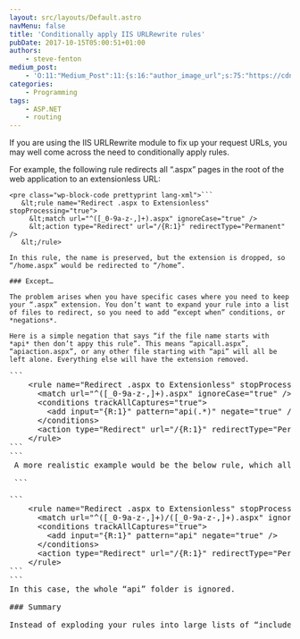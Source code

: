 ```yaml
---
layout: src/layouts/Default.astro
navMenu: false
title: 'Conditionally apply IIS URLRewrite rules'
pubDate: 2017-10-15T05:00:51+01:00
authors:
    - steve-fenton
medium_post:
    - 'O:11:"Medium_Post":11:{s:16:"author_image_url";s:75:"https://cdn-images-1.medium.com/fit/c/400/400/1*eXkhfEuF41g5W_xnc_ydLA.jpeg";s:10:"author_url";s:38:"https://medium.com/@steve.fenton.co.uk";s:11:"byline_name";N;s:12:"byline_email";N;s:10:"cross_link";s:3:"yes";s:2:"id";s:12:"abacd1ef0a29";s:21:"follower_notification";s:3:"yes";s:7:"license";s:19:"all-rights-reserved";s:14:"publication_id";s:2:"-1";s:6:"status";s:5:"draft";s:3:"url";s:51:"https://medium.com/@steve.fenton.co.uk/abacd1ef0a29";}'
categories:
    - Programming
tags:
    - ASP.NET
    - routing
---
```


If you are using the IIS URLRewrite module to fix up your request URLs, you may well come across the need to conditionally apply rules.

For example, the following rule redirects all “.aspx” pages in the root of the web application to an extensionless URL:

 ```
<pre class="wp-block-code prettyprint lang-xml">```
    &lt;rule name="Redirect .aspx to Extensionless" stopProcessing="true">
      &lt;match url="^([_0-9a-z-,]+).aspx" ignoreCase="true" />
      &lt;action type="Redirect" url="/{R:1}" redirectType="Permanent" />
    &lt;/rule>
```
```
In this rule, the name is preserved, but the extension is dropped, so “/home.aspx” would be redirected to “/home”.

### Except…

The problem arises when you have specific cases where you need to keep your “.aspx” extension. You don’t want to expand your rule into a list of files to redirect, so you need to add “except when” conditions, or *negations*.

Here is a simple negation that says “if the file name starts with *api* then don’t appy this rule”. This means “apicall.aspx”, “apiaction.aspx”, or any other file starting with “api” will all be left alone. Everything else will have the extension removed.

 ```
<pre class="wp-block-code prettyprint lang-xml">```
    &lt;rule name="Redirect .aspx to Extensionless" stopProcessing="true">
      &lt;match url="^([_0-9a-z-,]+).aspx" ignoreCase="true" />
      &lt;conditions trackAllCaptures="true">
        &lt;add input="{R:1}" pattern="api(.*)" negate="true" />
      &lt;/conditions>
      &lt;action type="Redirect" url="/{R:1}" redirectType="Permanent" />
    &lt;/rule>
```
```
 A more realistic example would be the below rule, which allows certain sub-folders to be excluded when using URLRewrite rules to perform some action.

 ```
<pre class="wp-block-code prettyprint lang-xml">```
    &lt;rule name="Redirect .aspx to Extensionless" stopProcessing="true">
      &lt;match url="^([_0-9a-z-,]+)/([_0-9a-z-,]+).aspx" ignoreCase="true" />
      &lt;conditions trackAllCaptures="true">
        &lt;add input="{R:1}" pattern="api" negate="true" />
      &lt;/conditions>
      &lt;action type="Redirect" url="/{R:1}" redirectType="Permanent" />
    &lt;/rule>
```
```
In this case, the whole “api” folder is ignored.

### Summary

Instead of exploding your rules into large lists of “included” rewrites, you may be able to use negations to exclude sets of URLs from a single rule.